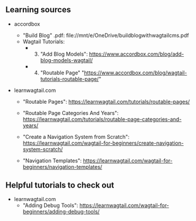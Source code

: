 #

## Learning sources

-   accordbox

    -   "Build Blog" .pdf: file://mnt/e/OneDrive/buildblogwithwagtailcms.pdf
    -   Wagtail Tutorials:
        -   3. "Add Blog Models": https://www.accordbox.com/blog/add-blog-models-wagtail/
        -   4. "Routable Page" "https://www.accordbox.com/blog/wagtail-tutorials-routable-page/"

-   learnwagtail.com

    -   "Routable Pages": https://learnwagtail.com/tutorials/routable-pages/
    -   "Routable Page Categories And Years": https://learnwagtail.com/tutorials/routable-page-categories-and-years/

    -   "Create a Navigation System from Scratch": https://learnwagtail.com/wagtail-for-beginners/create-navigation-system-scratch/
    -   "Navigation Templates": https://learnwagtail.com/wagtail-for-beginners/navigation-templates/

## Helpful tutorials to check out

-   learnwagtail.com
    -   "Adding Debug Tools": https://learnwagtail.com/wagtail-for-beginners/adding-debug-tools/
